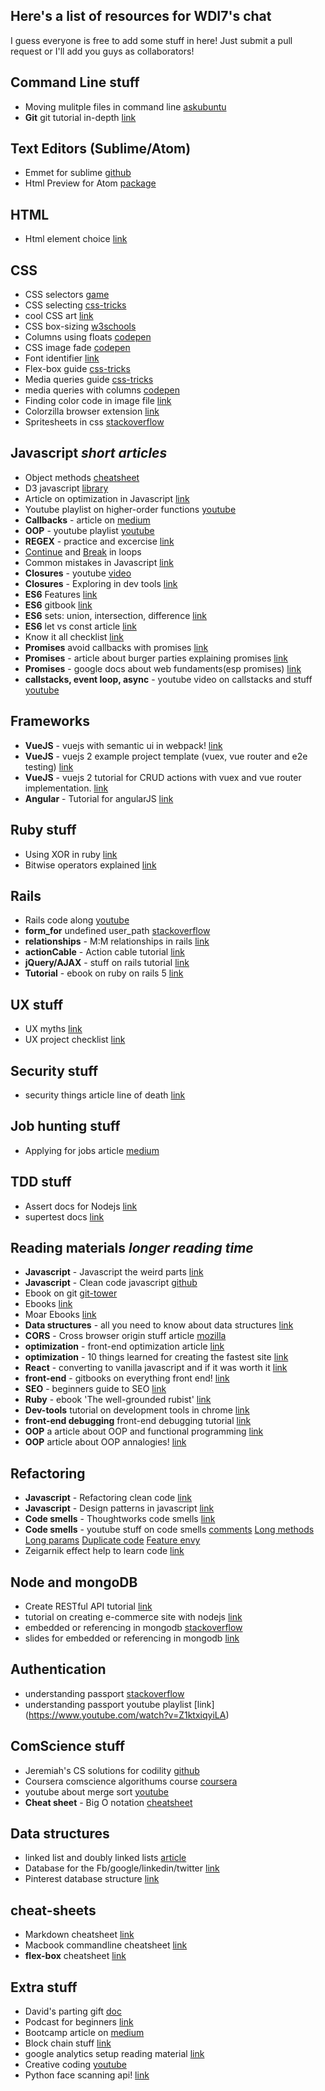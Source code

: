 ## Here's a list of resources for WDI7's chat

I guess everyone is free to add some stuff in here! Just submit a pull request or I'll add you guys as collaborators!

## Command Line stuff
* Moving mulitple files in command line [askubuntu](http://askubuntu.com/questions/214560/how-to-move-multiple-files-at-once-to-a-specific-destination-directory#217067)
* **Git** git tutorial in-depth [link]( http://gitimmersion.com/)

## Text Editors (Sublime/Atom)
* Emmet for sublime [github](sergeche/emmet-sublime)
* Html Preview for Atom [package](https://atom.io/packages/atom-html-preview)

## HTML
* Html element choice [link](http://html5doctor.com/downloads/h5d-sectioning-flowchart.png)

## CSS
* CSS selectors [game](http://flukeout.github.io/)
* CSS selecting [css-tricks](https://css-tricks.com/whats-the-difference/)
* cool CSS art [link](http://a.singlediv.com/)
* CSS box-sizing [w3schools](http://www.w3schools.com/cssref/css3_pr_box-sizing.asp)
* Columns using floats [codepen](http://codepen.io/ga-sg/pen/GqKomb?editors=1100)
* CSS image fade [codepen](https://codepen.io/leemark/pen/DvliI)
* Font identifier [link](https://fount.artequalswork.com/)
* Flex-box guide [css-tricks](https://css-tricks.com/snippets/css/a-guide-to-flexbox/)
* Media queries guide [css-tricks](https://css-tricks.com/snippets/css/media-queries-for-standard-devices/)
* media queries with columns [codepen](http://codepen.io/jeremiahalex/pen/oYqRBd)
* Finding color code in image file [link](http://html-color-codes.info/colors-from-image/)
* Colorzilla browser extension [link](http://www.colorzilla.com/)
* Spritesheets in css [stackoverflow](http://stackoverflow.com/questions/18500801/resizing-background-sprite-image-to-fit-div)

## Javascript *short articles*
* Object methods [cheatsheet](https://www.cheatography.com/anas-95/cheat-sheets/javascript-object-methods/)
* D3 javascript [library](https://d3js.org/)
* Article on optimization in Javascript [link](http://archive.oreilly.com/pub/a/server-administration/excerpts/even-faster-websites/writing-efficient-javascript.html#the_fastest_conditionals)
* Youtube playlist on higher-order functions [youtube](https://www.youtube.com/playlist?list=PL0zVEGEvSaeEd9hlmCXrk5yUyqUag-n84)
* **Callbacks** - article on [medium](https://medium.freecodecamp.com/javascript-callbacks-explained-using-minions-da272f4d9bcd#.1e9qya2ok)
* **OOP** - youtube playlist [youtube](https://www.youtube.com/watch?v=rlLuL3jYLvA)
* **REGEX** - practice and excercise [link](https://regexone.com/)
* [Continue](https://developer.mozilla.org/en-US/docs/Web/JavaScript/Reference/Statements/continue) and [Break](https://developer.mozilla.org/en-US/docs/Web/JavaScript/Reference/Statements/break) in loops
* Common mistakes in Javascript [link](https://www.toptal.com/javascript/10-most-common-javascript-mistakes)
* **Closures** - youtube [video](https://www.youtube.com/watch?v=ImwrezYhw4w)
* **Closures** - Exploring in dev tools [link](http://devtoolsecrets.com/secret/debugging-inspect-scope-during-a-breakpoint.html)
* **ES6** Features [link](http://es6-features.org/#Constants)
* **ES6** gitbook [link](https://github.com/lukehoban/es6features)
* **ES6** sets: union, intersection, difference [link](http://www.2ality.com/2015/01/es6-set-operations.html)
* **ES6** let vs const article [link](https://mathiasbynens.be/notes/es6-const)
* Know it all checklist [link](https://know-it-all.io/)
* **Promises** avoid callbacks with promises [link](https://derickbailey.com/2016/09/27/ending-the-nested-tree-of-doom-with-chained-promises/)
* **Promises** - article about burger parties explaining promises [link](http://kosamari.com/notes/the-promise-of-a-burger-party)
* **Promises** - google docs about web fundaments(esp promises) [link](https://developers.google.com/web/fundamentals/getting-started/primers/promises)
* **callstacks, event loop, async** - youtube video on callstacks and stuff [youtube](https://www.youtube.com/watch?v=8aGhZQkoFbQ)

## Frameworks
* **VueJS** - vuejs with semantic ui in webpack! [link](https://forum.vuejs.org/t/how-to-use-semantic-ui-vuecli/424/3)
* **VueJS** - vuejs 2 example project template (vuex, vue router and e2e testing) [link](https://github.com/prograhammer/example-vue-project)
* **VueJS** - vuejs 2 tutorial for CRUD actions with vuex and vue router implementation. [link](https://jayway.github.io/vue-js-workshop/docs/async-api.html)
* **Angular** - Tutorial for angularJS [link](https://angular.io/docs/ts/latest/tutorial/)

## Ruby stuff
* Using XOR in ruby [link](http://www.ardendertat.com/2011/12/13/programming-interview-questions-22-find-odd-occurring-element/)
* Bitwise operators explained [link](https://www.youtube.com/watch?v=JovNemG-iu8&feature=youtu.be&t=30m35s)

## Rails
* Rails code along [youtube](https://www.youtube.com/playlist?list=PL23ZvcdS3XPLNdRYB_QyomQsShx59tpc-)
* **form_for** undefined user_path [stackoverflow](http://stackoverflow.com/questions/14740702/form-for-undefined-method-user-path)
* **relationships** - M:M relationships in rails [link](http://jeffthomas.xyz/many-to-many-relationships-in-rails)
* **actionCable** - Action cable tutorial [link](https://www.nopio.com/blog/rails-chat-application-actioncable/)
* **jQuery/AJAX** - stuff on rails tutorial [link](https://pragmaticstudio.com/blog/2015/3/18/rails-jquery-ajax)
* **Tutorial** - ebook on ruby on rails 5 [link](https://www.railstutorial.org/book)

## UX stuff
* UX myths [link](http://uxmyths.com/)
* UX project checklist [link](https://uxchecklist.github.io/)

## Security stuff
* security things article line of death [link](https://textslashplain.com/2017/01/14/the-line-of-death/)

## Job hunting stuff
* Applying for jobs article [medium](https://medium.freecodecamp.com/5-key-learnings-from-the-post-bootcamp-job-search-9a07468d2331#.rvub5wjkc)

## TDD stuff
* Assert docs for Nodejs [link](https://nodejs.org/api/assert.html#assert_assert_strictequal_actual_expected_message)
* supertest docs [link](https://visionmedia.github.io/superagent/)

## Reading materials *longer reading time*
* **Javascript** - Javascript the weird parts [link](https://medium.com/@daffl/javascript-the-weird-parts-8ff3da55798e)
* **Javascript** - Clean code javascript [github](https://github.com/ryanmcdermott/clean-code-javascript)
* Ebook on git [git-tower](https://www.git-tower.com/learn/git/ebook/en/command-line/introduction#start)
* Ebooks [link](http://www.oreilly.com/free/reports.html)
* Moar Ebooks [link](http://it-ebooks.directory/search.html?query=eloquent&in=title&page=1)
* **Data structures** - all you need to know about data structures [link](https://github.com/thejameskyle/itsy-bitsy-data-structures/blob/master/itsy-bitsy-data-structures.js)
* **CORS** - Cross browser origin stuff article [mozilla](https://developer.mozilla.org/en-US/docs/Web/HTTP/Access_control_CORS)
* **optimization** - front-end optimization article [link](https://www.smashingmagazine.com/2016/12/front-end-performance-checklist-2017-pdf-pages/)
* **optimization** - 10 things learned for creating the fastest site [link](https://hackernoon.com/10-things-i-learned-making-the-fastest-site-in-the-world-18a0e1cdf4a7#.udq8dxo1n)
* **React** - converting to vanilla javascript and if it was worth it [link](https://hackernoon.com/how-i-converted-my-react-app-to-vanillajs-and-whether-or-not-it-was-a-terrible-idea-4b14b1b2faff#.88iqqf4wh)
* **front-end** - gitbooks on everything front end! [link](https://frontendmasters.gitbooks.io/front-end-handbook-2017/content/)
* **SEO** - beginners guide to SEO [link](https://moz.com/beginners-guide-to-seo)
* **Ruby** - ebook 'The well-grounded rubist' [link](https://devnull.li/~jerojasro/twgr2e/The_Well-Grounded_Ru.pdf)
* **Dev-tools** tutorial on development tools in chrome [link](http://discover-devtools.codeschool.com/)
* **front-end debugging** front-end debugging tutorial [link](https://web.archive.org/web/20140101092752/http://jameslaicreative.com/debugging-javascript)
* **OOP** a article about OOP and functional programming [link](http://www.codenewbie.org/blogs/object-oriented-programming-vs-functional-programming)
* **OOP** article about OOP annalogies! [link](http://www.daedtech.com/visualization-mnemonics-for-software-principles/)

## Refactoring
* **Javascript** - Refactoring clean code [link](https://refactoring.com/)
* **Javascript** - Design patterns in javascript [link](https://addyosmani.com/resources/essentialjsdesignpatterns/book/#modulepatternjavascript)
* **Code smells** - Thoughtworks code smells [link](https://sourcemaking.com/refactoring/smells)
* **Code smells** - youtube stuff on code smells [comments](https://www.youtube.com/watch?v=3cNR0PohDPM) [Long methods](https://www.youtube.com/watch?v=U4hIpntxWYc) [Long params](https://www.youtube.com/watch?v=szOkSrZGmHU)
[Duplicate code](https://www.youtube.com/watch?v=n45-L8bp2cU)
[Feature envy](https://www.youtube.com/watch?v=n45-L8bp2cU)
* Zeigarnik effect help to learn code [link](https://medium.freecodecamp.com/can-the-zeigarnik-effect-help-you-learn-to-code-c64282ed0f7b#.nt2mokn8o)

## Node and mongoDB
* Create RESTful API tutorial [link](http://adrianmejia.com/blog/2014/10/01/creating-a-restful-api-tutorial-with-nodejs-and-mongodb/)
* tutorial on creating e-commerce site with nodejs [link](https://www.youtube.com/playlist?list=PL55RiY5tL51rajp7Xr_zk-fCFtzdlGKUp)
* embedded or referencing in mongodb [stackoverflow](http://stackoverflow.com/a/21317378)
* slides for embedded or referencing in mongodb [link](http://openmymind.net/Multiple-Collections-Versus-Embedded-Documents/#1)

## Authentication
* understanding passport [stackoverflow](http://stackoverflow.com/questions/27637609/understanding-passport-serialize-deserialize)
* understanding passport youtube playlist [link]
(https://www.youtube.com/watch?v=Z1ktxiqyiLA)

## ComScience stuff
* Jeremiah's CS solutions for codility [github](https://github.com/jeremiahalex/js-cs-examples)
* Coursera comscience algorithums course [coursera](https://www.coursera.org/learn/algorithms-part1)
* youtube about merge sort [youtube](https://www.youtube.com/watch?v=XaqR3G_NVoo)
* **Cheat sheet** - Big O notation [cheatsheet](http://bigocheatsheet.com/)

## Data structures
* linked list and doubly linked lists [article](https://code.tutsplus.com/articles/data-structures-with-javascript-singly-linked-list-and-doubly-linked-list--cms-23392)
* Database for the Fb/google/linkedin/twitter [link](https://www.quora.com/What-do-big-websites-like-Facebook-Google-Twitter-and-LinkedIn-use-for-their-database)
* Pinterest database structure [link](http://highscalability.com/blog/2013/4/15/scaling-pinterest-from-0-to-10s-of-billions-of-page-views-a.html)

## cheat-sheets
* Markdown cheatsheet [link](https://github.com/adam-p/markdown-here/wiki/Markdown-Cheatsheet)
* Macbook commandline cheatsheet [link](https://github.com/0nn0/terminal-mac-cheatsheet)
* **flex-box** cheatsheet [link](http://www.sketchingwithcss.com/samplechapter/cheatsheet.html)

## Extra stuff
* David's parting gift [doc](https://docs.google.com/document/d/1oz19QcS7-tpGRSt6xnhu5OwwTvHq9lUpeUgZ_fVJjew/edit?usp=drivesdk)
* Podcast for beginners [link](http://www.codenewbie.org/podcast)
* Bootcamp article on [medium](https://medium.com/@harrisleow/nus-arts-student-to-full-stack-developer-in-12-weeks-939de77a1292#.lngbsxmgc)
* Block chain stuff [link](https://anders.com/blockchain/)
* google analytics setup reading material [link](https://philipwalton.com/articles/the-google-analytics-setup-i-use-on-every-site-i-build/)
* Creative coding [youtube](https://www.youtube.com/watch?v=LJS4fBjdPM4)
* Python face scanning api! [link](https://github.com/ageitgey/face_recognition)
